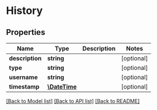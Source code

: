 # History

## Properties
Name | Type | Description | Notes
------------ | ------------- | ------------- | -------------
**description** | **string** |  | [optional] 
**type** | **string** |  | [optional] 
**username** | **string** |  | [optional] 
**timestamp** | [**\DateTime**](\DateTime.md) |  | [optional] 

[[Back to Model list]](../README.md#documentation-for-models) [[Back to API list]](../README.md#documentation-for-api-endpoints) [[Back to README]](../README.md)


